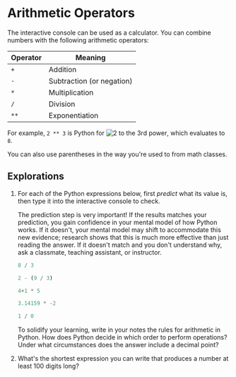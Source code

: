 # Arithmetic Operators

The interactive console can be used as a calculator. You can combine numbers with the following
arithmetic operators:

| Operator | Meaning |
| --- | --- |
| `+` | Addition |
| `-` | Subtraction (or negation) |
| `*` | Multiplication |
| `/` | Division |
| `**` | Exponentiation |

For example, `2 ** 3` is Python for ![2 to the 3rd power](https://latex.codecogs.com/svg.latex?2^3), which evaluates to
`8`.

You can also use parentheses in the way you're used to from math classes.

## Explorations

1. For each of the Python expressions below, first *predict* what its value is, then type it into the interactive console
   to check.

    The prediction step is very important! If the results matches your prediction, you gain confidence in your mental model
    of how Python works. If it doesn't, your mental model may shift to accommodate this new evidence; research shows that
    this is much more effective than just reading the answer. If it doesn't match and you don't understand why, ask a
    classmate, teaching assistant, or instructor.

    ```python
    8 / 3
    ```
    
    ```python
    2 - (9 / 3)
    ```
    
    ```python
    4+1 * 5
    ```
    
    ```python
    3.14159 * -2
    ```
    
    ```python
    1 / 0
    ```
    
    To solidify your learning, write in your notes the rules for arithmetic in Python. How does Python decide in
    which order to perform operations? Under what circumstances does the answer include a decimal point?

1. What's the shortest expression you can write that produces a number at least 100 digits long?
